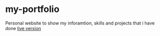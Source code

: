 # my-portfolio
Personal website to show my inforamtion, skills and projects that i have done
[live version](https://link-url-here.org)